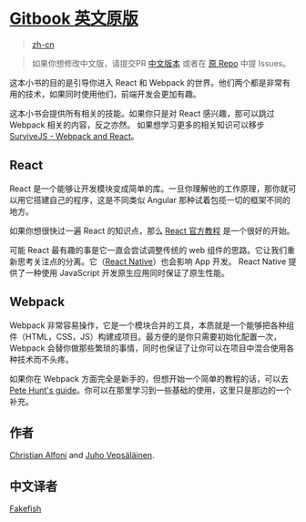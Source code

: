 
[Gitbook 英文原版](http://christianalfoni.github.io/react-webpack-cookbook/)
=======
> [zh-cn](https://fakefish.github.io/react-webpack-cookbook/)

> 如果你想修改中文版，请提交PR [中文版本](https://github.com/fakefish/react-webpack-cookbook) 或者在 [原 Repo](https://github.com/christianalfoni/react-webpack-cookbook/issues) 中提 Issues。

这本小书的目的是引导你进入 React 和 Webpack 的世界。他们两个都是非常有用的技术，如果同时使用他们，前端开发会更加有趣。


这本小书会提供所有相关的技能。如果你只是对 React 感兴趣，那可以跳过 Webpack 相关的内容，反之亦然。 如果想学习更多的相关知识可以移步 [SurviveJS - Webpack and React](http://survivejs.com/)。 


## React

React 是一个能够让开发模块变成简单的库。一旦你理解他的工作原理，那你就可以用它搭建自己的程序，这是不同类似 Angular 那种试着包揽一切的框架不同的地方。

如果你想很快过一遍 React 的知识点，那么 [React 官方教程](http://facebook.github.io/react/docs/tutorial.html) 是一个很好的开始。

可能 React 最有趣的事是它一直会尝试调整传统的 web 组件的思路。它让我们重新思考关注点的分离。它（[React Native](https://facebook.github.io/react-native/)）也会影响 App 开发。 React Native 提供了一种使用 JavaScript 开发原生应用同时保证了原生性能。

## Webpack

Webpack 非常容易操作，它是一个模块合并的工具，本质就是一个能够把各种组件（HTML，CSS，JS）构建成项目。最方便的是你只需要初始化配置一次，Webpack 会替你做那些繁琐的事情，同时也保证了让你可以在项目中混合使用各种技术而不头疼。


如果你在 Webpack 方面完全是新手的，但想开始一个简单的教程的话，可以去 [Pete Hunt's guide](https://github.com/petehunt/webpack-howto)。你可以在那里学习到一些基础的使用，这里只是那边的一个补充。


## 作者

[Christian Alfoni](http://www.christianalfoni.com/) and [Juho Vepsäläinen](http://survivejs.com/).

## 中文译者

[Fakefish](http://fakefish.github.io/)

